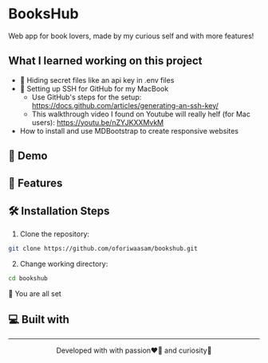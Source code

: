 # BooksHub
Web app for book lovers, made by my curious self and with more features!

## What I learned working on this project
- 📝 Hiding secret files like an api key in .env files
- 📝 Setting up SSH for GitHub for my MacBook
    - Use GitHub's steps for the setup: https://docs.github.com/articles/generating-an-ssh-key/
    - This walkthrough video I found on Youtube will really helf (for Mac users): https://youtu.be/nZYJKXXMvkM
- How to install and use MDBootstrap to create responsive websites


## 🚀 Demo
## 🧐 Features
## 🛠 Installation Steps
1. Clone the repository: 
```bash 
git clone https://github.com/oforiwaasam/bookshub.git
```
2. Change working directory:
```bash 
cd bookshub
```

🌟 You are all set
## 💻 Built with
<hr>
<p align="center">Developed with with passion❤️‍🔥 and curiosity🤔</p>
